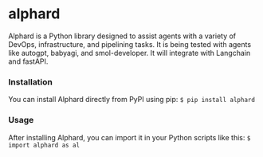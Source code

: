 # alphard
Alphard is a Python library designed to assist agents with a variety of DevOps, infrastructure, and pipelining tasks. It is being tested with agents like autogpt, babyagi, and smol-developer. It will integrate with Langchain and fastAPI.

### Installation
You can install Alphard directly from PyPI using pip:
`$ pip install alphard`

### Usage
After installing Alphard, you can import it in your Python scripts like this:
`$ import alphard as al`

